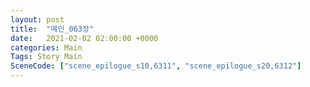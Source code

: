 ```yaml
---
layout: post
title:  "메인_063장"
date:   2021-02-02 02:00:00 +0000
categories: Main
Tags: Story Main
SceneCode: ["scene_epilogue_s10,6311", "scene_epilogue_s20,6312"]
---
```

